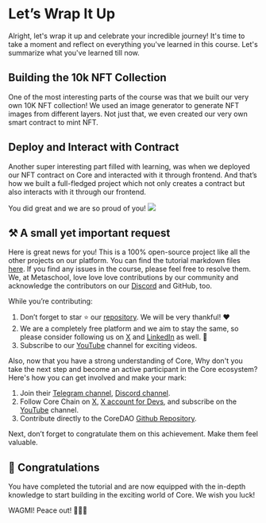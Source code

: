 # Let’s Wrap It Up

Alright, let's wrap it up and celebrate your incredible journey! It's time to take a moment and reflect on everything you've learned in this course. Let's summarize what you've learned till now.

## Building the 10k NFT Collection

One of the most interesting parts of the course was that we built our very own 10K NFT collection! We used an image generator to generate NFT images from different layers. Not just that, we even created our very own smart contract to mint NFT.

## Deploy and Interact with Contract

Another super interesting part filled with learning, was when we deployed our NFT contract on Core and interacted with it through frontend. And that’s how we built a full-fledged project which not only creates a contract but also interacts with it through our frontend.  

You did great and we are so proud of you!
![](https://github.com/0xmetaschool/Learning-Projects/blob/main/assests_for_all/C4%20Rock%20Paper%20Scissor%20on%20Aptos%20Images/Lesson%2010%20Let%E2%80%99s%20Wrap%20It%20Up/aptos-c4-l10.gif?raw=true)

## ⚒️ A small yet important request

Here is great news for you! This is a 100% open-source project like all the other projects on our platform. You can find the tutorial markdown files [here](https://github.com/0xmetaschool/Learning-Projects). If you find any issues in the course, please feel free to resolve them. We, at Metaschool, love love love contributions by our community and acknowledge the contributors on our [Discord](https://discord.com/invite/vbVMUwXWgc) and GitHub, too.

While you’re contributing:

1. Don’t forget to star ⭐️ our [repository](https://github.com/0xmetaschool/Learning-Projects). We will be very thankful! ❤️
2. We are a completely free platform and we aim to stay the same, so please consider following us on [X](https://bit.ly/core-course-twitter) and [LinkedIn](https://bit.ly/core-course-linkedIn) as well. 🫶
3. Subscribe to our [YouTube](https://bit.ly/core-course-youtube) channel for exciting videos.

Also, now that you have a strong understanding of Core, Why don't you take the next step and become an active participant in the Core ecosystem? Here's how you can get involved and make your mark:

1. Join their [Telegram channel](https://t.me/CoreDAOTelegram), [Discord channel](https://discord.com/invite/coredaoofficial).
2. Follow Core Chain on [X](https://twitter.com/Coredao_Org), [X account for Devs](https://x.com/corechain_devs), and subscribe on the [YouTube](https://www.youtube.com/@Core_DAO_Official) channel.
3. Contribute directly to the CoreDAO [Github Repository](https://github.com/coredao-org).

Next, don’t forget to congratulate them on this achievement. Make them feel valuable.

## 🎊 Congratulations

You have completed the tutorial and are now equipped with the in-depth knowledge to start building in the exciting world of Core. We wish you luck!

WAGMI! Peace out! ✌🏻🔮
